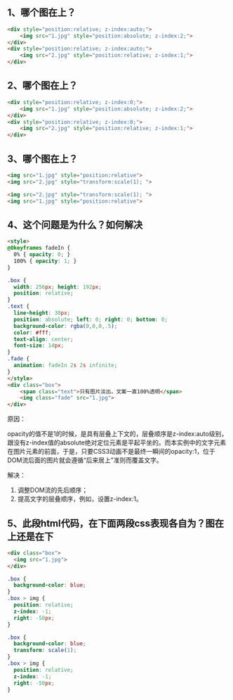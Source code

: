 ## 1、哪个图在上？

``` html
<div style="position:relative; z-index:auto;">
    <img src="1.jpg" style="position:absolute; z-index:2;">
</div>
<div style="position:relative; z-index:auto;">
    <img src="2.jpg" style="position:relative; z-index:1;">
</div>
```

## 2、哪个图在上？

``` html
<div style="position:relative; z-index:0;">
    <img src="1.jpg" style="position:absolute; z-index:2;">  
</div>
<div style="position:relative; z-index:0;">
    <img src="2.jpg" style="position:relative; z-index:1;">  
</div>
```

## 3、哪个图在上？


``` html
<img src="1.jpg" style="position:relative">
<img src="2.jpg" style="transform:scale(1); ">
```

``` html
<img src="2.jpg" style="transform:scale(1); ">
<img src="1.jpg" style="position:relative">
```

## 4、这个问题是为什么？如何解决
``` html
<style>
@0keyframes fadeIn {
  0% { opacity: 0; }
  100% { opacity: 1; }
}

.box {
  width: 256px; height: 192px;
  position: relative;
}
.text {
  line-height: 30px;
  position: absolute; left: 0; right: 0; bottom: 0;
  background-color: rgba(0,0,0,.5);
  color: #fff;
  text-align: center;
  font-size: 14px;
}
.fade {
  animation: fadeIn 2s 2s infinite; 
}
</style>
<div class="box">               
    <span class="text">只有图片淡出，文案一直100%透明</span>
    <img class="fade" src="1.jpg">
</div>
```
原因：

opacity的值不是1的时候，是具有层叠上下文的，层叠顺序是z-index:auto级别，跟没有z-index值的absolute绝对定位元素是平起平坐的。而本实例中的文字元素在图片元素的前面，于是，只要CSS3动画不是最终一瞬间的opacity:1，位于DOM流后面的图片就会遵循“后来居上”准则而覆盖文字。

解决：

1. 调整DOM流的先后顺序；
2. 提高文字的层叠顺序，例如，设置z-index:1。

## 5、此段html代码，在下面两段css表现各自为？图在上还是在下
``` html
<div class="box">
  <img src="1.jpg">
</div>
```

``` css
.box {
  background-color: blue;
}
.box > img {
  position: relative;
  z-index: -1;
  right: -50px;
}
```

``` css
.box {
  background-color: blue;
  transform: scale(1);
}
.box > img {
  position: relative;
  z-index: -1;
  right: -50px;
}
```
